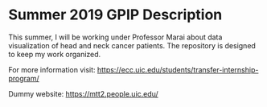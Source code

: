 # Summer 2019 GPIP Description
This summer, I will be working under Professor Marai about data visualization of head and neck cancer patients.
The repository is designed to keep my work organized.

For more information visit: https://ecc.uic.edu/students/transfer-internship-program/


Dummy website: https://mtt2.people.uic.edu/
